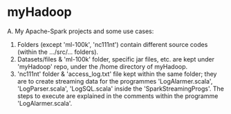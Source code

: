 # myHadoop

A. My Apache-Spark projects and some use cases:
  1. Folders (except 'ml-100k', 'nc111nt') contain different source codes (within the .../src/... folders).
  2. Datasets/files & 'ml-100k' folder, specific jar files, etc. are kept under 'myHadoop' repo, under the /home directory of myHadoop.
  3. 'nc111nt' folder & 'access_log.txt' file kept within the same folder; they are to create streaming data for the programmes 'LogAlarmer.scala', 'LogParser.scala', 'LogSQL.scala' inside the 'SparkStreamingProgs'.  The steps to execute are explained in the comments within the programme 'LogAlarmer.scala'.
